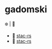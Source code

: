 # gadomski

:snowflake: | :runner:


- 👷 [stac-rs](https://github.com/gadomski/stac-rs)
- 🌱 [stac-rs](https://github.com/gadomski/heystac)

